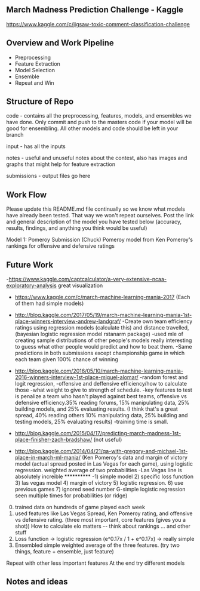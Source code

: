 ## March Madness Prediction Challenge - Kaggle
https://www.kaggle.com/c/jigsaw-toxic-comment-classification-challenge

## Overview and Work Pipeline
- Preprocessing
- Feature Extraction
- Model Selection
- Ensemble
- Repeat and Win

## Structure of Repo
code - contains all the preprocessing, features, models, and ensembles we have done. Only commit and push to the masters code if your model will be good for ensembling. All other models and code should be left in your branch

input - has all the inputs

notes - useful and unuseful notes about the contest, also has images and graphs that might help for feature extraction

submissions - output files go here

## Work Flow 
Please update this README.md file continually so we know what models have already been tested. That way we won't repeat ourselves. Post the link and general description of the model you have tested below (accuracy, results, findings, and anything you think would be useful)


Model 1: Pomeroy Submission (Chuck)
Pomeroy model from Ken Pomeroy's rankings for offensive and defensive ratings

## Future Work
-https://www.kaggle.com/captcalculator/a-very-extensive-ncaa-exploratory-analysis
great visualization

- https://www.kaggle.com/c/march-machine-learning-mania-2017
(Each of them had simple models)

- http://blog.kaggle.com/2017/05/19/march-machine-learning-mania-1st-place-winners-interview-andrew-landgraf/
-Create own team efficiency ratings using regression models (calculate this) and distance travelled, (bayesian logistic regression model rstanarm package)
-used mle of creating sample distributions of other people's models really interesting to guess what other people would predict and how to beat them.
-Same predictions in both submissions except championship game in which each team given 100% chance of winning

- http://blog.kaggle.com/2016/05/10/march-machine-learning-mania-2016-winners-interview-1st-place-miguel-alomar/
-random forest and logit regression, 
-offensive and deffensive efficiency/how to calculate those
-what weight to give to strength of schedule. 
-key features to test is penalize a team who hasn't played against best teams, offensive vs defensive efficiency.35% reading forums, 15% manipulating data, 25% building models, and 25% evaluating results. (I think that's a great spread, 40% reading others 10% manipulating data, 25% building and testing models, 25% evaluating results)
-training time is small. 

- http://blog.kaggle.com/2015/04/17/predicting-march-madness-1st-place-finisher-zach-bradshaw/
(not useful)

- http://blog.kaggle.com/2014/04/21/qa-with-gregory-and-michael-1st-place-in-march-ml-mania/ 
(Ken Pomeroy's data and margin of victory model (actual spread posted in Las Vegas for each game), using logistic regression. weighted average of two probabilities
-Las Vegas line is absolutely increible **********
-1) simple model 2) specific loss function 3) las vegas model 4) margin of victory 5) logistic regression. 6) use previous games 7) ignored seed number
G-simple logistic regression seen multiple times for probabilities (or ridge) 

0) trained data on hundreds of game played each week
1) used features like Las Vegas Spread, Ken Pomeroy rating, and offensive vs defensive rating. (three most important, core features (gives you a shot))
How to calculate elo matters -- think about rankings ... and other stuff
2) Loss function -> logistic regression (e^0.17x / 1 + e^0.17x) -> really simple
3) Ensembled simple weighted average of the three features. (try two things, feature + ensemble, just feature)

Repeat with other less important features
At the end try different models

## Notes and ideas 
